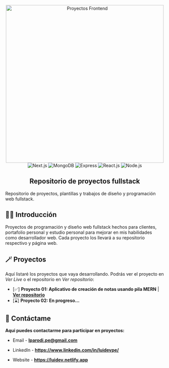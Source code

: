<div align="center">
  <br />
    <a href="https://github.com/luidev0/proyectos-fullstack" target="_blank">
      <img src="https://trio.dev/wp-content/uploads/2024/03/guy-at-desk-1-1.webp" alt="Proyectos Frontend" width="500px" height="auto" >
    </a>
  <br />
  
  <div>
    <img src="https://img.shields.io/badge/Next-black?style=for-the-badge&logo=next.js&logoColor=white&color=%23252525" alt="Next.js" />
    <img src="https://img.shields.io/badge/MongoDB-black?style=for-the-badge&logo=mongodb&logoColor=white&color=%23252525" alt="MongoDB" />
    <img src="https://img.shields.io/badge/Express-black?style=for-the-badge&logo=express&logoColor=white&color=%23252525" alt="Express" />
    <img src="https://img.shields.io/badge/React-black?style=for-the-badge&logo=react&logoColor=white&color=%23252525" alt="React.js" />
    <img src="https://img.shields.io/badge/Node-black?style=for-the-badge&logo=node.js&logoColor=white&color=%23252525" alt="Node.js" />    
  </div>

  <h2 align="center">Repositorio de proyectos fullstack</h2>

   <div align="left">      
     Repositorio de proyectos, plantillas y trabajos de diseño y programación web fullstack.
   </div>
</div>

## <a name="introduction">🧙‍♂️ Introducción</a>

Proyectos de programación y diseño web fullstack hechos para clientes, portafolio personal y estudio personal para mejorar en mis habilidades como desarrollador web. Cada proyecto los llevará a su repositorio respectivo y página web.

## <a name="projects">🪄 Proyectos</a>

Aquí listaré los proyectos que vaya desarrollando. Podrás ver el proyecto en _Ver Live_ o el repositorio en _Ver repositorio_:

- [✅] **Proyecto 01: Aplicativo de creación de notas usando pila MERN** | **[Ver repositorio](https://github.com/luidev0/proyectos-fullstack/tree/main/mern-notas-app)**
- [⌛] **Proyecto 02: En progreso...**

## <a name="contact">📜 Contáctame</a>

**Aqui puedes contactarme para participar en proyectos:**

- Email - **lparodi.pe@gmail.com**

- LinkedIn - **https://www.linkedin.com/in/luidevpe/**

- Website - **https://luidev.netlify.app**
